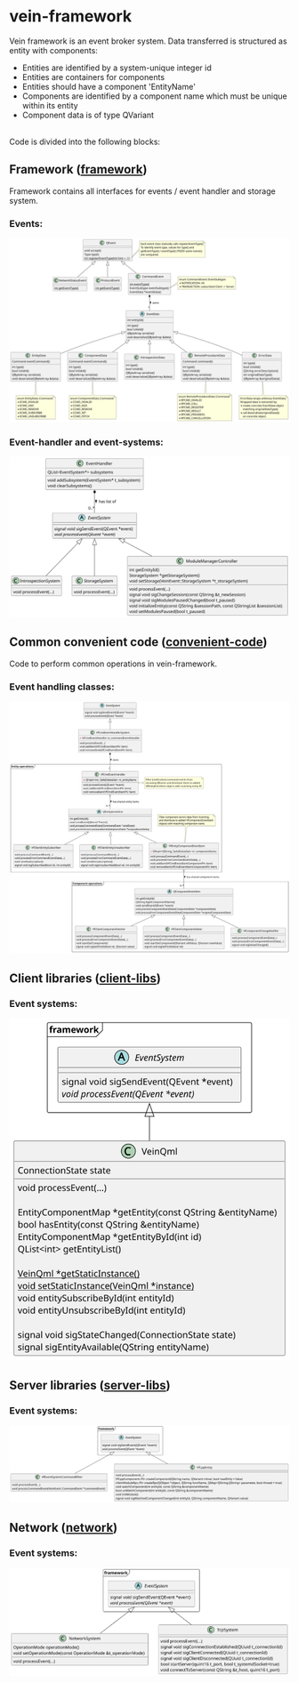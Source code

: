 # vein-framework
Vein framework is an event broker system. Data transferred is structured as entity with components:

* Entities are identified by a system-unique integer id
* Entities are containers for components
* Entities should have a component 'EntityName'
* Components are identified by a component name which must be unique within its entity
* Component data is of type QVariant

<br>Code is divided into the following blocks:
## Framework ([framework](framework))
Framework contains all interfaces for events / event handler and storage system.<br>

### Events:
![Class diagram events](framework/doc/class-diagram-events.svg)

### Event-handler and event-systems:
![Class diagram event-handler](framework/doc/class-diagram-event-systems.svg)

## Common convenient code ([convenient-code](convenient-code))
Code to perform common operations in vein-framework.<br>
### Event handling classes:
![Class diagram convenient code](convenient-code/doc/class-diagram.svg)

## Client libraries ([client-libs](client-libs))
### Event systems:
![Client event systems](client-libs/doc/class-diagram-client-event-systems.svg)

## Server libraries ([server-libs](server-libs))
### Event systems:
![Server event systems](server-libs/doc/class-diagram-server-event-systems.svg)

## Network ([network](network))
### Event systems:
![Class diagram network systems](network/doc/class-diagram-network-event-systems.svg)


